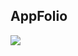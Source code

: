 ## AppFolio ##

![](https://cdn.discordapp.com/attachments/927701734791458819/941487124513964073/unknown.png)
